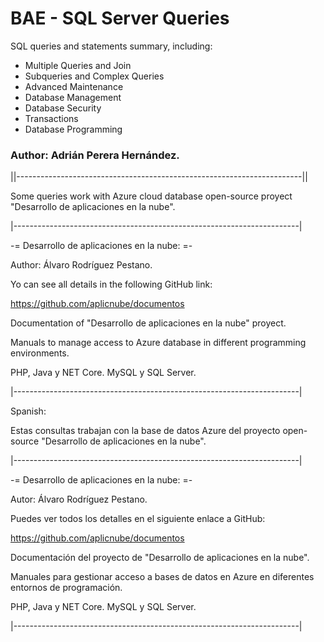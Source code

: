 # BAE - SQL Server Queries

SQL queries and statements summary, including:
- Multiple Queries and Join
- Subqueries and Complex Queries
- Advanced Maintenance
- Database Management
- Database Security
- Transactions
- Database Programming

### Author: Adrián Perera Hernández.

||-----------------------------------------------------------------------||

Some queries work with Azure cloud database open-source proyect "Desarrollo de aplicaciones en la nube".

|-----------------------------------------------------------------------|

-= Desarrollo de aplicaciones en la nube: =-

Author: Álvaro Rodríguez Pestano.

Yo can see all details in the following GitHub link:

https://github.com/aplicnube/documentos

Documentation of "Desarrollo de aplicaciones en la nube" proyect.

Manuals to manage access to Azure database in different programming environments.

PHP, Java y NET Core. MySQL y SQL Server.

|-----------------------------------------------------------------------|


Spanish:

Estas consultas trabajan con la base de datos Azure del proyecto open-source "Desarrollo de aplicaciones en la nube".

|-----------------------------------------------------------------------|

-= Desarrollo de aplicaciones en la nube: =-

Autor: Álvaro Rodríguez Pestano.

Puedes ver todos los detalles en el siguiente enlace a GitHub:

https://github.com/aplicnube/documentos

Documentación del proyecto de "Desarrollo de aplicaciones en la nube".

Manuales para gestionar acceso a bases de datos en Azure en diferentes entornos de programación.

PHP, Java y NET Core. MySQL y SQL Server.

|-----------------------------------------------------------------------|
